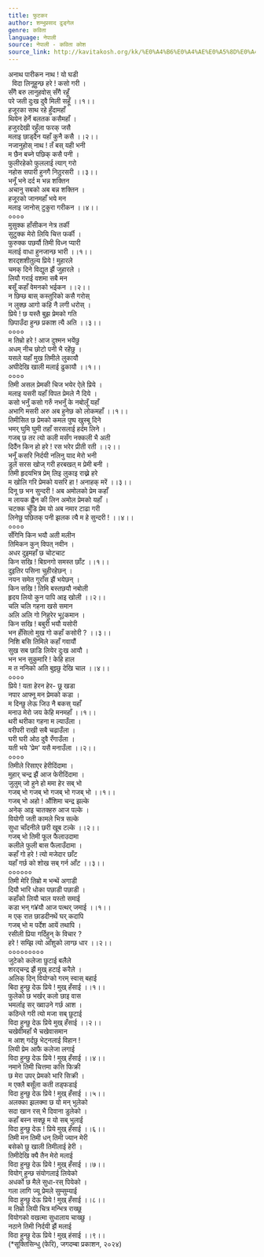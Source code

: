 ```yaml
---
title: फुटकर
author: शम्भुप्रसाद ढुङ्गेल
genre: कविता
language: नेपाली
source: नेपाली - कविता कोश
source_link: http://kavitakosh.org/kk/%E0%A4%B6%E0%A4%AE%E0%A5%8D%E0%A4%AD%E0%A5%81%E0%A4%AA%E0%A5%8D%E0%A4%B0%E0%A4%B8%E0%A4%BE%E0%A4%A6_%E0%A4%A2%E0%A5%81%E0%A4%99%E0%A5%8D%E0%A4%97%E0%A5%87%E0%A4%B2
---
```


अनाथ पारीकन नाथ ! यो घडी  
  विदा लिनूहुन्छ हरे ! कसो गरी ।  
सँगै बरु लानुहवोस् सँगै रहूँ  
परे जती दुःख दुवै मिली सहूँ ।।१।।  
हजूरका साथ रहे हुँदामहाँ  
थियेन हेर्ने बलतक कसैमहाँ ।  
हजुरदेखी रहुँला फरक् जसै  
मलाइ छाड्दैन यहाँ कुनै कसै ।।२।।  
नजानुहोस् नाथ ! तँ बस् यही भनी  
म छैन बच्ने पछिक् कसै पनी ।  
फुलीरहेको फुललाई त्याग् गरो  
नहोस सपारी हुनगै निठुरसरी ।।३।।  
भनूँ भने दर्द म भन्न शक्तिन  
अचानु सबको अब बन्न शक्तिन ।  
हजूरको जानमहाँ भये मन  
मलाइ जानोस् टुकुरा गरीकन ।।४।।  
००००  
मुसुक्क हाँसीकन नेत्र तर्की  
सुटुक्क मेरो लियि चित्त फर्की ।  
फुरुक्क पछर्यौ तिमी विध्न प्यारी  
मलाई वाधा हुनजान्छ भारी ।।१।।  
शरद्शशीतुल्य प्रिये ! मुहारले  
चमक् दिने विद्युत झैं जुहारले ।  
लियौ गराई वशमा सबै मन  
बसूँ कहाँ वेमनको भईकन ।।२।।  
न छिप्छ बास् कस्तुरिको कसै गरोस्  
न लुक्छ आगो कहि नै लगी धरोस् ।  
प्रिये ! छ यस्तै बुझ प्रेमको गति  
छिपाउँदा हुन्छ प्रकाश त्यै अति ।।३।।  
००००  
म तिम्रो हरे ! आज दुश्मन भयेंछु  
अधम् नीच छोटो पनी भै रहेंछु ।  
यसले यहाँ मुख तिमीले लुकायौ  
अघीदेखि खाली मलाई ढुकायौ ।।१।।  
००००  
तिमी असल प्रेमकी चिज भयेर ऐले प्रिये ।  
मलाइ यसरी यहाँ विपत प्रेमले नै दिये ।  
कसो भनुँ कसो गरुँ नभनुँ के नबोलूँ यहाँ  
अभागि मसरी अरु अब हुनेछ को लोकमहाँ ।।१।।  
तिमीसित छ प्रेमको कमल पुष्प खुस्बू दिने  
भमर् घुमि घुमी तहाँ सरसलाई हर्दम लिने ।  
गजब् छ तर त्यो कली मसँग नक्कली भै अती  
दिदैंन किन हो हरे ! रस भरेर प्रीती रती ।।२।।  
भनूँ कसरि निर्दयी नलिनु याद मेरो भनी  
डुलें सरस खोज् गरी हरबखत् म प्रेमी बनी ।  
तिमी हृदयभित्र प्रेम् लिइ लुकाइ राख्ने हरे  
म खोलि गरि प्रेमको यसरि हा ! अनाहक् मरें ।।३।।  
दिनू छ भन सुन्दरी ! अब अमोलको प्रेम कहाँ  
म लायक ह्वैन की लिन अमोल प्रेमको यहाँ ।  
चटक्क चुँडि प्रेम यो अब नमार टाढा गरी  
लिनेछु पछितक् पनी झलक त्यै म हे सुन्दरी ! ।।४।।  
००००  
सँगिनि किन भयौ अती मलीन  
तिमिकन कुन् विपत् नवीन ।  
अधर दुइमहाँ छ चोटचाट  
किन सखि ! बिग्रनगो समस्त छाँट ।।१।।  
दुइतिर पसिना चुहीरहेछन् ।  
नयन समेत गुराँस झैं भयेछन् ।  
किन सखि ! तिमि बस्तछयौ नबोली  
हृदय लियो कुन पापि आइ खोली ।।२।।  
चलि चलि गहना खसे समान  
अलि अलि गो निहुरेर भू(कमान ।  
किन सखि ! बबुरी भयौ यसोरी  
भन हँसिलो मुख गो कहाँ कसोरी ? ।।३।।  
निशि बसि तिमिले कहाँ गवायौं  
सुख सब छाडि लियेर दुःख आयौ ।  
भन भन सुकुमारि ! केहि हाल  
म त ननिको अति बुझ्छु देखि चाल ।।४।।  
००००  
प्रिये ! यता हेरन हेर- छू खडा  
नपार आफ्नू मन प्रेमको कडा ।  
म दिन्छु लेऊ जिउ नै बकस् यहाँ  
मनाउ मेरो जय केहि मनमहाँ ।।१।।  
थरी थरीका गहना म ल्याउँला ।  
वरीपरी राखी सबै चढाउँला ।  
घरी घरी ओठ दुवै रँगाउँला ।  
यती भये 'प्रेम' यसै मनाउँला ।।२।।  
००००  
तिमीले रिसाएर हेरीदिंदामा ।  
मुहार् चन्द्र झैं आज फेरीदिंदामा ।  
जुलुम् जो हुने हो ममा हेर सब् भो  
गजब् भो गजब् भो गजब् भो गजब् भो ।।१।।  
गजब् भो अहो ! औंशिमा चन्द्र झल्के  
अनेक् आइ चातक्हरु आज पल्के ।  
वियोगी जती कामले भित्र सल्के  
सुधा चाँदनीले छरी खूब टल्के ।।२।।  
गजब् भो तिमी फूल फैलाउदामा  
कलीले फुली बास फैलाउँदामा ।  
कहाँ गो हरे ! त्यो मजेदार छाँट  
यहाँ गर्छ को शोख सब् गर्न आँट ।।३।।  
००००००  
तिमी मेरि तिम्रो म भन्थें अगाडी  
दियौ भारि धोका पछाडी पछाडी ।  
कहाँको लियौ चाल यस्तो समाई  
कडा भन् ग¥यौ आज पत्थर् जमाई ।।१।।  
म एक् रात छाडदीनथें घर् कदापि  
गजब् भो म पर्देश आयें तथापि ।  
रसीली प्रिया गर्दिहुन् के विचार ?  
हरे ! सम्झि त्यो आँशुको लाग्छ धार ।।२।।  
०००००००००  
जुटेको कलेजा छुटाई बलैले  
शरद्चन्द्र झैं मुख् हटाई करैले ।  
अलिक् दिन् वियोग्को गरम् स्वास् बहाई  
बिदा हुन्छु देऊ प्रिये ! मुख् हँसाई ।।१।।  
फुलेको छ भर्खर् कलो छाइ वास  
भमर्लाइ सर् ख्वाउने गर्छ आश ।  
कठिन्ले गरी त्यो मजा सब् छुटाई  
विदा हुन्छु देऊ प्रिये मुख् हँसाई ।।२।।  
चखेवीमहाँ भै चखेवासमान  
म आश् गर्दछु भेट्नलाई विहान !  
लियी प्रेम आफै कलेजा लगाई  
विदा हुन्छु देऊ प्रिये ! मुख् हँसाई ।।४।।  
नमाने तिमी चित्तमा कत्ति फिक्री  
छ मेरा उपर् प्रेमको भारि सिक्री ।  
म एक्लै बसूँला कती तड्फडाई  
विदा हुन्छु देऊ प्रिये ! मुख् हँसाई ।।५।।  
अलक्का झलक्मा छ यो मन् भुलेको  
सदा खान रस् भै दिवाना डुलेको ।  
कहाँ बस्न सक्छू म यो सब् भुलाई  
विदा हुन्छु देऊ ! प्रिये मुख् हँसाई ।।६।।  
तिमी मन तिमी धन् तिमी ज्यान मेरी  
बसेको छु खाली तिमीलाई हेरी ।  
तिमीदेखि क्यै तैन मेरो मलाई  
विदा हुन्छु देऊ प्रिये ! मुख् हँसाई ।।७।।  
वियोग् हुन्छ संयोगलाई लियेको  
अधर्को छ मैले सुधा-रस् पियेको ।  
गला लागि ज्यू प्रेमले सुम्सुम्याई  
विदा हुन्छु देऊ प्रिये ! मुख् हँसाई ।।८।।  
म तिम्रो लियी चित्र मन्भित्र राख्छू  
वियोगको वखत्मा सुधालाय चाख्छु ।  
नठाने तिमी निर्दयी झैं मलाई  
विदा हुन्छु देऊ प्रिये ! मुख् हंसाई ।।९।।  
(\*सूक्तिसिन्धु (फेरि), जगदम्बा प्रकाशन, २०२४)

